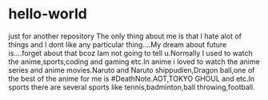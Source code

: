 # hello-world
just for another repository
The only thing about me is that I hate alot of things and I dont like any particular thing....My dream about future is....forget about that bcoz Iam not going to tell u.Normally I used to watch the anime,sports,coding and gaming etc.In anime i loved to watch the anime series and anime movies.Naruto and Naruto shippudien,Dragon ball,one of the best of the anime for me is #DeathNote.AOT,TOKYO GHOUL and etc.In sports there are several sports like tennis,badminton,ball throwing,football.

